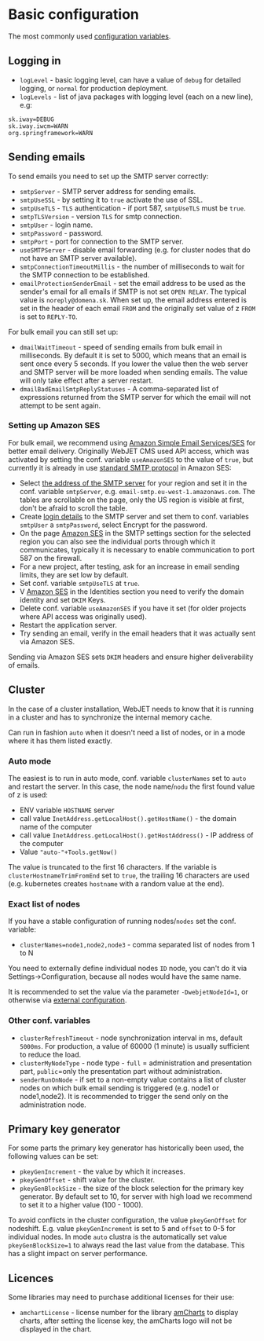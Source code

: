 # Basic configuration

The most commonly used [configuration variables](../../admin/setup/configuration/README.md).

## Logging in

- `logLevel` - basic logging level, can have a value of `debug` for detailed logging, or `normal` for production deployment.
- `logLevels` - list of java packages with logging level (each on a new line), e.g:

```
sk.iway=DEBUG
sk.iway.iwcm=WARN
org.springframework=WARN
```

## Sending emails

To send emails you need to set up the SMTP server correctly:
- `smtpServer` - SMTP server address for sending emails.
- `smtpUseSSL` - by setting it to `true` activate the use of SSL.
- `smtpUseTLS` - `TLS` authentication - if port 587, `smtpUseTLS` must be `true`.
- `smtpTLSVersion` - version `TLS` for smtp connection.
- `smtpUser` - login name.
- `smtpPassword` - password.
- `smtpPort` - port for connection to the SMTP server.
- `useSMTPServer` - disable email forwarding (e.g. for cluster nodes that do not have an SMTP server available).
- `smtpConnectionTimeoutMillis` - the number of milliseconds to wait for the SMTP connection to be established.
- `emailProtectionSenderEmail` - set the email address to be used as the sender's email for all emails if SMTP is not set `OPEN RELAY`. The typical value is `noreply@domena.sk`. When set up, the email address entered is set in the header of each email `FROM` and the originally set value of z `FROM` is set to `REPLY-TO`.

For bulk email you can still set up:
- `dmailWaitTimeout` - speed of sending emails from bulk email in milliseconds. By default it is set to 5000, which means that an email is sent once every 5 seconds. If you lower the value then the web server and SMTP server will be more loaded when sending emails. The value will only take effect after a server restart.
- `dmailBadEmailSmtpReplyStatuses` - A comma-separated list of expressions returned from the SMTP server for which the email will not attempt to be sent again.

### Setting up Amazon SES

For bulk email, we recommend using [Amazon Simple Email Services/SES](https://aws.amazon.com/ses/) for better email delivery. Originally WebJET CMS used API access, which was activated by setting the conf. variable `useAmazonSES` to the value of `true`, but currently it is already in use [standard SMTP protocol](https://docs.aws.amazon.com/ses/latest/dg/send-email-smtp.html) in Amazon SES:
- Select [the address of the SMTP server](https://docs.aws.amazon.com/general/latest/gr/ses.html) for your region and set it in the conf. variable `smtpServer`, e.g. `email-smtp.eu-west-1.amazonaws.com`. The tables are scrollable on the page, only the US region is visible at first, don't be afraid to scroll the table.
- Create [login details](https://docs.aws.amazon.com/ses/latest/dg/smtp-credentials.html) to the SMTP server and set them to conf. variables `smtpUser` a `smtpPassword`, select Encrypt for the password.
- On the page [Amazon SES](https://console.aws.amazon.com/ses/) in the SMTP settings section for the selected region you can also see the individual ports through which it communicates, typically it is necessary to enable communication to port 587 on the firewall.
- For a new project, after testing, ask for an increase in email sending limits, they are set low by default.
- Set conf. variable `smtpUseTLS` at `true`.
- V [Amazon SES](https://console.aws.amazon.com/ses/) in the Identities section you need to verify the domain identity and set `DKIM` Keys.
- Delete conf. variable `useAmazonSES` if you have it set (for older projects where API access was originally used).
- Restart the application server.
- Try sending an email, verify in the email headers that it was actually sent via Amazon SES.

Sending via Amazon SES sets `DKIM` headers and ensure higher deliverability of emails.

## Cluster

In the case of a cluster installation, WebJET needs to know that it is running in a cluster and has to synchronize the internal memory cache.

Can run in fashion `auto` when it doesn't need a list of nodes, or in a mode where it has them listed exactly.

### Auto mode

The easiest is to run in auto mode, conf. variable `clusterNames` set to `auto` and restart the server. In this case, the node name/`nodu` the first found value of z is used:
- ENV variable `HOSTNAME` server
- call value `InetAddress.getLocalHost().getHostName()` - the domain name of the computer
- call value `InetAddress.getLocalHost().getHostAddress()` - IP address of the computer
- Value `"auto-"+Tools.getNow()`

The value is truncated to the first 16 characters. If the variable is `clusterHostnameTrimFromEnd` set to `true`, the trailing 16 characters are used (e.g. kubernetes creates `hostname` with a random value at the end).

### Exact list of nodes

If you have a stable configuration of running nodes/`nodes` set the conf. variable:
- `clusterNames=node1,node2,node3` - comma separated list of nodes from 1 to N

You need to externally define individual nodes `ID` node, you can't do it via Settings->Configuration, because all nodes would have the same name.

It is recommended to set the value via the parameter `-DwebjetNodeId=1`, or otherwise via [external configuration](../external-configuration.md).

### Other conf. variables

- `clusterRefreshTimeout` - node synchronization interval in ms, default `5000ms`. For production, a value of 60000 (1 minute) is usually sufficient to reduce the load.
- `clusterMyNodeType` - node type - `full` = administration and presentation part, `public`=only the presentation part without administration.
- `senderRunOnNode` - if set to a non-empty value contains a list of cluster nodes on which bulk email sending is triggered (e.g. node1 or node1,node2). It is recommended to trigger the send only on the administration node.

## Primary key generator

For some parts the primary key generator has historically been used, the following values can be set:
- `pkeyGenIncrement` - the value by which it increases.
- `pkeyGenOffset` - shift value for the cluster.
- `pkeyGenBlockSize` - the size of the block selection for the primary key generator. By default set to 10, for server with high load we recommend to set it to a higher value (100 - 1000).

To avoid conflicts in the cluster configuration, the value `pkeyGenOffset` for nodeshift. E.g. value `pkeyGenIncrement` is set to 5 and `offset` to 0-5 for individual nodes. In mode `auto` clustra is the automatically set value `pkeyGenBlockSize=1` to always read the last value from the database. This has a slight impact on server performance.

## Licences

Some libraries may need to purchase additional licenses for their use:
- `amchartLicense` - license number for the library [amCharts](https://www.amcharts.com) to display charts, after setting the license key, the amCharts logo will not be displayed in the chart.
